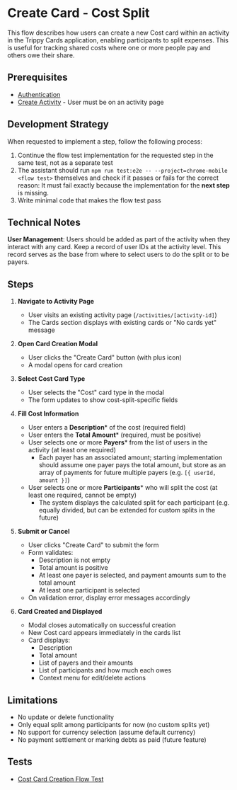 # Create Card - Cost Split

This flow describes how users can create a new Cost card within an activity in the Trippy Cards application, enabling participants to split expenses. This is useful for tracking shared costs where one or more people pay and others owe their share.

## Prerequisites

- [Authentication](authentication.md)
- [Create Activity](create-activity.md) - User must be on an activity page

## Development Strategy

When requested to implement a step, follow the following process:

1. Continue the flow test implementation for the requested step in the same test, not as a separate test
2. The assistant should run `npm run test:e2e -- --project=chrome-mobile <flow test>` themselves and check if it passes or fails for the correct reason: It must fail exactly because the implementation for the **next step** is missing.
3. Write minimal code that makes the flow test pass

## Technical Notes

**User Management**: Users should be added as part of the activity when they interact with any card. Keep a record of user IDs at the activity level. This record serves as the base from where to select users to do the split or to be payers.

## Steps

1. **Navigate to Activity Page**
   - User visits an existing activity page (`/activities/[activity-id]`)
   - The Cards section displays with existing cards or "No cards yet" message

2. **Open Card Creation Modal**
   - User clicks the "Create Card" button (with plus icon)
   - A modal opens for card creation

3. **Select Cost Card Type**
   - User selects the "Cost" card type in the modal
   - The form updates to show cost-split-specific fields

4. **Fill Cost Information**
   - User enters a **Description*** of the cost (required field)
   - User enters the **Total Amount*** (required, must be positive)
   - User selects one or more **Payers*** from the list of users in the activity (at least one required)
     - Each payer has an associated amount; starting implementation should assume one payer pays the total amount, but store as an array of payments for future multiple payers (e.g. `[{ userId, amount }]`)
   - User selects one or more **Participants*** who will split the cost (at least one required, cannot be empty)
     - The system displays the calculated split for each participant (e.g. equally divided, but can be extended for custom splits in the future)

5. **Submit or Cancel**
   - User clicks "Create Card" to submit the form
   - Form validates:
     - Description is not empty
     - Total amount is positive
     - At least one payer is selected, and payment amounts sum to the total amount
     - At least one participant is selected
   - On validation error, display error messages accordingly

6. **Card Created and Displayed**
   - Modal closes automatically on successful creation
   - New Cost card appears immediately in the cards list
   - Card displays:
     - Description
     - Total amount
     - List of payers and their amounts
     - List of participants and how much each owes
     - Context menu for edit/delete actions

## Limitations

- No update or delete functionality
- Only equal split among participants for now (no custom splits yet)
- No support for currency selection (assume default currency)
- No payment settlement or marking debts as paid (future feature)

## Tests

- [Cost Card Creation Flow Test](../../tests/flows/card-cost-creation.spec.ts)